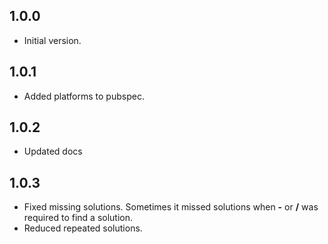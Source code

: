 ## 1.0.0

- Initial version.

## 1.0.1

- Added platforms to pubspec.

## 1.0.2

- Updated docs

## 1.0.3

- Fixed missing solutions. Sometimes it missed solutions when **-** or **/** was required to find a solution.
- Reduced repeated solutions.